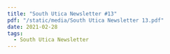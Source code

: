 ```yaml
---
title: "South Utica Newsletter #13"
pdf: "/static/media/South Utica Newsletter 13.pdf"
date: 2021-02-28
tags:
  - South Utica Newsletter
---
```

